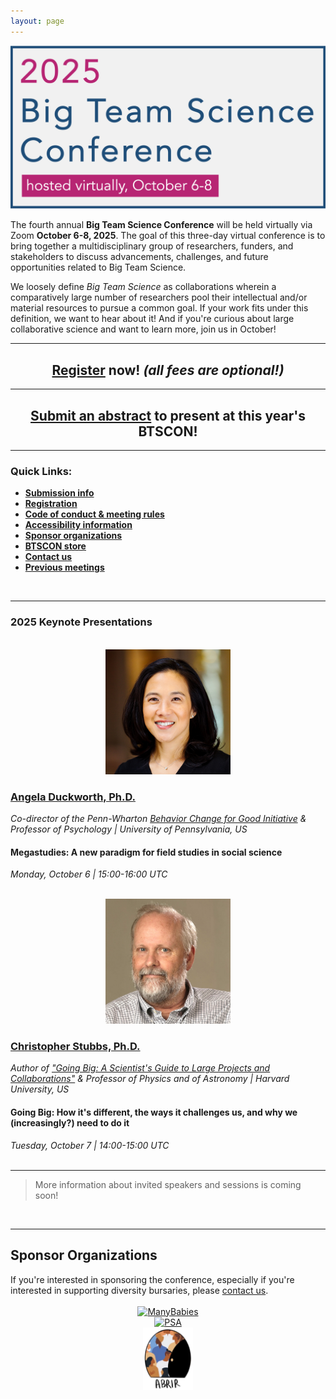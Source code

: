 ```yaml
---
layout: page
---
```



<img src="/assets/img/BTSCon2025_logo.png" alt="2025 Big Team Science Conference; hosted virtually, dates TBA" />



<p>The fourth annual <b>Big Team Science Conference</b> will be held virtually via Zoom <b>October 6-8, 2025</b>. The goal of this three-day virtual conference is to bring together a multidisciplinary group of researchers, funders, and stakeholders to discuss advancements, challenges, and future opportunities related to Big Team Science. </p>

<p>We loosely define <i>Big Team Science</i> as collaborations wherein a comparatively large number of researchers pool their intellectual and/or material resources to pursue a common goal. If your work fits under this definition, we want to hear about it! And if you're curious about large collaborative science and want to learn more, join us in October!</p>

***

<h2 align="center"><a href="{{site.baseurl}}/registration/">Register</a> now! <i>(all fees are optional!)</i></h2>

***

<h2 align="center"><a href="{{site.baseurl}}/submissions/">Submit an abstract</a> to present at this year's BTSCON!</h2>

***

### Quick Links:

* <b><a href="{{site.baseurl}}/submissions/">Submission info</a></b>
* <b><a href="{{site.baseurl}}/registration/">Registration</a></b>
* <b><a href="{{site.baseurl}}/codeofconduct/">Code of conduct & meeting rules</a></b>
* <b><a href="{{site.baseurl}}/access/">Accessibility information</a></b>
* <b><a href="#sponsors">Sponsor organizations</a></b>
* <b><a href="https://www.bonfire.com/store/psychological-science-accelerator-store/" target="_blank">BTSCON store</a></b>
* <b><a href="{{site.baseurl}}/contact/">Contact us</a></b>
* <b><a href="{{site.baseurl}}/previous-meetings/">Previous meetings</a></b>

<br>

***
### 2025 Keynote Presentations

<section>
  <div class="container">
    <div class="row">
      <div class="col-sm-12">
        <p>    </p>
      </div>
    </div>
    <div class="row">
      <div class="col-sm-4 col-xs-6" align="center">
        <br>
        <a href="https://angeladuckworth.com/" target="_blank"><img src="/assets/img/duckworth_headshot.jpg" alt="Angela Duckworth, Ph.D." width="200" height="200"></a>
      </div>
      <div class="col-sm-8">
        <h3><a href="https://angeladuckworth.com/" target="_blank">Angela Duckworth, Ph.D.</a></h3>
        <i>Co-director of the Penn-Wharton <a href="https://bcfg.wharton.upenn.edu/" target="_blank">Behavior Change for Good Initiative</a> & Professor of Psychology | University of Pennsylvania, US</i>
        <h4>Megastudies: A new paradigm for field studies in social science</h4>
        <i>Monday, October 6 | 15:00-16:00 UTC</i>
      </div>
    </div>
    <div class="row">
      <div class="col-sm-12">
        <p>    </p>
      </div>
    </div>
    <div class="row">
      <div class="col-sm-4 col-xs-6" align="center">
        <br>
        <a href="https://www.physics.harvard.edu/people/facpages/stubbs" target="_blank"><img src="/assets/img/stubbs_headshot.jpg" alt="Christopher Stubbs, Ph.D." width="200" height="200"></a>
      </div>
      <div class="col-sm-8">
        <h3><a href="https://www.physics.harvard.edu/people/facpages/stubbs" target="_blank">Christopher Stubbs, Ph.D.</a></h3>
        <i>Author of <a href="https://mitpress.mit.edu/9780262547963/going-big/" target="_blank">"Going Big: A Scientist's Guide to Large Projects and Collaborations"</a> & Professor of Physics and of Astronomy | Harvard University, US</i>
        <h4>Going Big: How it's different, the ways it challenges us, and why we (increasingly?) need to do it</h4>
        <i>Tuesday, October 7 | 14:00-15:00 UTC</i>
      </div>
    </div>
  </div>
</section>
<br>

***

> More information about invited speakers and sessions is coming soon!

<br>

***

<h2 id="sponsors">Sponsor Organizations</h2>
<section>
	<div>If you're interested in sponsoring the conference, especially if you're interested in supporting diversity bursaries, please <a href="{{site.baseurl}}/contact/">contact us</a>. </div>
	<br>
	<div class="container">
		<div class="row justify-content-around">
		  <div class="col-lg-3 col-md-2 col-sm-2 col-xs-2" align="center">
		    <a href="https://manybabies.github.io" class="image" target="_blank"><img src="/assets/img/MB_logo.png" alt="ManyBabies" width="100" height="100"></a>
		  </div>
		  <div class="col-lg-3 col-md-2 col-sm-2 col-xs-2" align="center">
			  <a href="https://psysciacc.org/" class="image" target="_blank"><img src="/assets/img/psa_logo.png" alt="PSA" width="100" height="100"></a>
		  </div>
		  <div class="col-lg-3 col-md-2 col-sm-2 col-xs-2" align="center">
			  <a href="https://abrirpsy.org/" class="image" target="_blank"><img src="/assets/img/abrir.png" alt="ABRIR" height="100"></a>
		  </div>
	  </div>
  </div>
</section>



